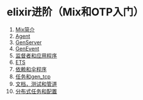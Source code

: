 elixir进阶（Mix和OTP入门）
=========================

1. [Mix简介](1-intro-to-mix.md)
2. [Agent](2-agent.md)
3. [GenServer](3-genserver.md)
4. [GenEvent](4-genevent.md)
5. [监督者和应用程序]()
6. [ETS]()
7. [依赖和伞程序]()
8. [任务和gen_tcp]()
9. [文档，测试和管道]()
10. [分布式任务和配置]()
